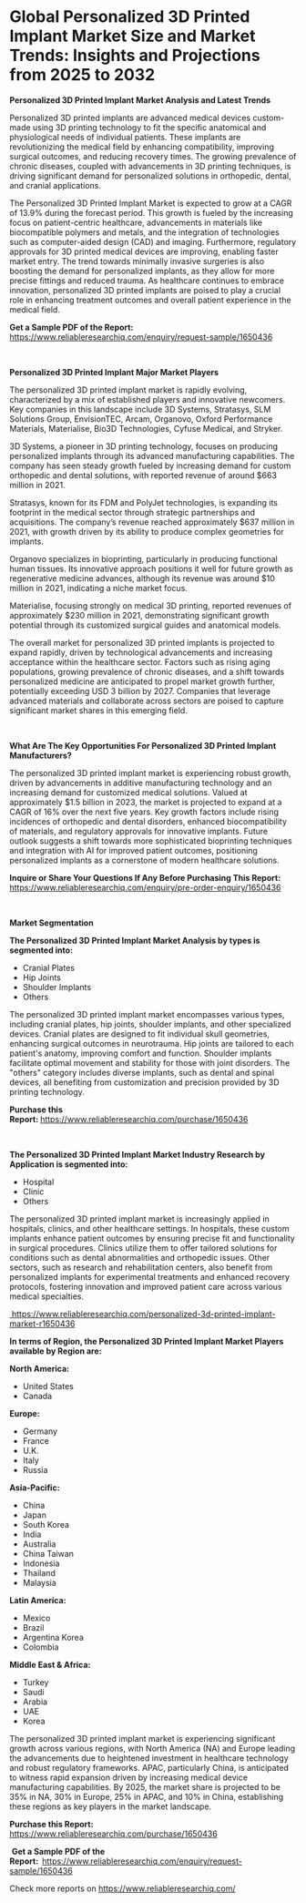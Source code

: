 <p><h1>Global Personalized 3D Printed Implant Market Size and Market Trends: Insights and Projections from 2025 to 2032</h1></p><p><strong>Personalized 3D Printed Implant Market Analysis and Latest Trends</strong></p>
<p><p>Personalized 3D printed implants are advanced medical devices custom-made using 3D printing technology to fit the specific anatomical and physiological needs of individual patients. These implants are revolutionizing the medical field by enhancing compatibility, improving surgical outcomes, and reducing recovery times. The growing prevalence of chronic diseases, coupled with advancements in 3D printing techniques, is driving significant demand for personalized solutions in orthopedic, dental, and cranial applications.</p><p>The Personalized 3D Printed Implant Market is expected to grow at a CAGR of 13.9% during the forecast period. This growth is fueled by the increasing focus on patient-centric healthcare, advancements in materials like biocompatible polymers and metals, and the integration of technologies such as computer-aided design (CAD) and imaging. Furthermore, regulatory approvals for 3D printed medical devices are improving, enabling faster market entry. The trend towards minimally invasive surgeries is also boosting the demand for personalized implants, as they allow for more precise fittings and reduced trauma. As healthcare continues to embrace innovation, personalized 3D printed implants are poised to play a crucial role in enhancing treatment outcomes and overall patient experience in the medical field.</p></p>
<p><strong>Get a Sample PDF of the Report:&nbsp;</strong> <a href="https://www.reliableresearchiq.com/enquiry/request-sample/1650436?utm_campaign=3252&utm_medium=2&utm_source=Github&utm_content=ia&utm_term=23032025&utm_id=personalized-3d-printed-implant">https://www.reliableresearchiq.com/enquiry/request-sample/1650436</a></p>
<p>&nbsp;</p>
<p><strong>Personalized 3D Printed Implant Major Market Players</strong></p>
<p><p>The personalized 3D printed implant market is rapidly evolving, characterized by a mix of established players and innovative newcomers. Key companies in this landscape include 3D Systems, Stratasys, SLM Solutions Group, EnvisionTEC, Arcam, Organovo, Oxford Performance Materials, Materialise, Bio3D Technologies, Cyfuse Medical, and Stryker.</p><p>3D Systems, a pioneer in 3D printing technology, focuses on producing personalized implants through its advanced manufacturing capabilities. The company has seen steady growth fueled by increasing demand for custom orthopedic and dental solutions, with reported revenue of around $663 million in 2021. </p><p>Stratasys, known for its FDM and PolyJet technologies, is expanding its footprint in the medical sector through strategic partnerships and acquisitions. The company’s revenue reached approximately $637 million in 2021, with growth driven by its ability to produce complex geometries for implants.</p><p>Organovo specializes in bioprinting, particularly in producing functional human tissues. Its innovative approach positions it well for future growth as regenerative medicine advances, although its revenue was around $10 million in 2021, indicating a niche market focus.</p><p>Materialise, focusing strongly on medical 3D printing, reported revenues of approximately $230 million in 2021, demonstrating significant growth potential through its customized surgical guides and anatomical models.</p><p>The overall market for personalized 3D printed implants is projected to expand rapidly, driven by technological advancements and increasing acceptance within the healthcare sector. Factors such as rising aging populations, growing prevalence of chronic diseases, and a shift towards personalized medicine are anticipated to propel market growth further, potentially exceeding USD 3 billion by 2027. Companies that leverage advanced materials and collaborate across sectors are poised to capture significant market shares in this emerging field.</p></p>
<p>&nbsp;</p>
<p><strong>What Are The Key Opportunities For Personalized 3D Printed Implant Manufacturers?</strong></p>
<p><p>The personalized 3D printed implant market is experiencing robust growth, driven by advancements in additive manufacturing technology and an increasing demand for customized medical solutions. Valued at approximately $1.5 billion in 2023, the market is projected to expand at a CAGR of 16% over the next five years. Key growth factors include rising incidences of orthopedic and dental disorders, enhanced biocompatibility of materials, and regulatory approvals for innovative implants. Future outlook suggests a shift towards more sophisticated bioprinting techniques and integration with AI for improved patient outcomes, positioning personalized implants as a cornerstone of modern healthcare solutions.</p></p>
<p><strong>Inquire or Share Your Questions If Any Before Purchasing This Report:</strong> <a href="https://www.reliableresearchiq.com/enquiry/pre-order-enquiry/1650436?utm_campaign=3252&utm_medium=2&utm_source=Github&utm_content=ia&utm_term=23032025&utm_id=personalized-3d-printed-implant">https://www.reliableresearchiq.com/enquiry/pre-order-enquiry/1650436</a></p>
<p>&nbsp;</p>
<p><strong>Market Segmentation</strong></p>
<p><strong>The Personalized 3D Printed Implant Market Analysis by types is segmented into:</strong></p>
<p><ul><li>Cranial Plates</li><li>Hip Joints</li><li>Shoulder Implants</li><li>Others</li></ul></p>
<p><p>The personalized 3D printed implant market encompasses various types, including cranial plates, hip joints, shoulder implants, and other specialized devices. Cranial plates are designed to fit individual skull geometries, enhancing surgical outcomes in neurotrauma. Hip joints are tailored to each patient's anatomy, improving comfort and function. Shoulder implants facilitate optimal movement and stability for those with joint disorders. The "others" category includes diverse implants, such as dental and spinal devices, all benefiting from customization and precision provided by 3D printing technology.</p></p>
<p><strong>Purchase this Report:&nbsp;</strong><a href="https://www.reliableresearchiq.com/purchase/1650436?utm_campaign=3252&utm_medium=2&utm_source=Github&utm_content=ia&utm_term=23032025&utm_id=personalized-3d-printed-implant">https://www.reliableresearchiq.com/purchase/1650436</a></p>
<p>&nbsp;</p>
<p><strong>The Personalized 3D Printed Implant Market Industry Research by Application is segmented into:</strong></p>
<p><ul><li>Hospital</li><li>Clinic</li><li>Others</li></ul></p>
<p><p>The personalized 3D printed implant market is increasingly applied in hospitals, clinics, and other healthcare settings. In hospitals, these custom implants enhance patient outcomes by ensuring precise fit and functionality in surgical procedures. Clinics utilize them to offer tailored solutions for conditions such as dental abnormalities and orthopedic issues. Other sectors, such as research and rehabilitation centers, also benefit from personalized implants for experimental treatments and enhanced recovery protocols, fostering innovation and improved patient care across various medical specialties.</p></p>
<p><a href="https://www.reliableresearchiq.com/personalized-3d-printed-implant-market-r1650436?utm_campaign=3252&utm_medium=2&utm_source=Github&utm_content=ia&utm_term=23032025&utm_id=personalized-3d-printed-implant">&nbsp;https://www.reliableresearchiq.com/personalized-3d-printed-implant-market-r1650436</a></p>
<p><strong>In terms of Region, the Personalized 3D Printed Implant Market Players available by Region are:</strong></p>
<p>
    <p> <strong> North America: </strong>
        <ul>
            <li>United States</li>
            <li>Canada</li>
        </ul>
        </p> 
    <p> <strong> Europe: </strong>
        <ul>
            <li>Germany</li>
            <li>France</li>
            <li>U.K.</li>
            <li>Italy</li>
            <li>Russia</li>
        </ul>
        </p> 
    <p> <strong> Asia-Pacific: </strong>
        <ul>
            <li>China</li>
            <li>Japan</li>
            <li>South Korea</li>
            <li>India</li>
            <li>Australia</li>
            <li>China Taiwan</li>
            <li>Indonesia</li>
            <li>Thailand</li>
            <li>Malaysia</li>
        </ul>
        </p> 
    <p> <strong> Latin America: </strong>
        <ul>
            <li>Mexico</li>
            <li>Brazil</li>
            <li>Argentina Korea</li>
            <li>Colombia</li>
        </ul>
        </p> 
    <p> <strong> Middle East & Africa: </strong>
        <ul>
            <li>Turkey</li>
            <li>Saudi</li>
            <li>Arabia</li>
            <li>UAE</li>
            <li>Korea</li>
        </ul>
    </p>
    </p>
<p><p>The personalized 3D printed implant market is experiencing significant growth across various regions, with North America (NA) and Europe leading the advancements due to heightened investment in healthcare technology and robust regulatory frameworks. APAC, particularly China, is anticipated to witness rapid expansion driven by increasing medical device manufacturing capabilities. By 2025, the market share is projected to be 35% in NA, 30% in Europe, 25% in APAC, and 10% in China, establishing these regions as key players in the market landscape.</p></p>
<p><strong>Purchase this Report: </strong><a href="https://www.reliableresearchiq.com/purchase/1650436?utm_campaign=3252&utm_medium=2&utm_source=Github&utm_content=ia&utm_term=23032025&utm_id=personalized-3d-printed-implant">https://www.reliableresearchiq.com/purchase/1650436</a></p>
<p>&nbsp;<strong>Get a Sample PDF of the Report:&nbsp;&nbsp;</strong><a href="https://www.reliableresearchiq.com/enquiry/request-sample/1650436?utm_campaign=3252&utm_medium=2&utm_source=Github&utm_content=ia&utm_term=23032025&utm_id=personalized-3d-printed-implant">https://www.reliableresearchiq.com/enquiry/request-sample/1650436</a></p>
<p><strong></strong></p>
<p>Check more reports on <a href="https://www.reliableresearchiq.com/?utm_campaign=3252&utm_medium=2&utm_source=Github&utm_content=ia&utm_term=23032025&utm_id=personalized-3d-printed-implant">https://www.reliableresearchiq.com/</a></p>